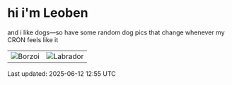 # hi i'm Leoben

and i like dogs—so have some random dog pics that change whenever my CRON feels like it

|  |  |
|--------|----------|
| ![Borzoi](https://random-dog-vercel.vercel.app/api/random-borzoi?v=1749732946) | ![Labrador](https://random-dog-vercel.vercel.app/api/random-labrador?v=1749732946) |

Last updated: 2025-06-12 12:55 UTC
